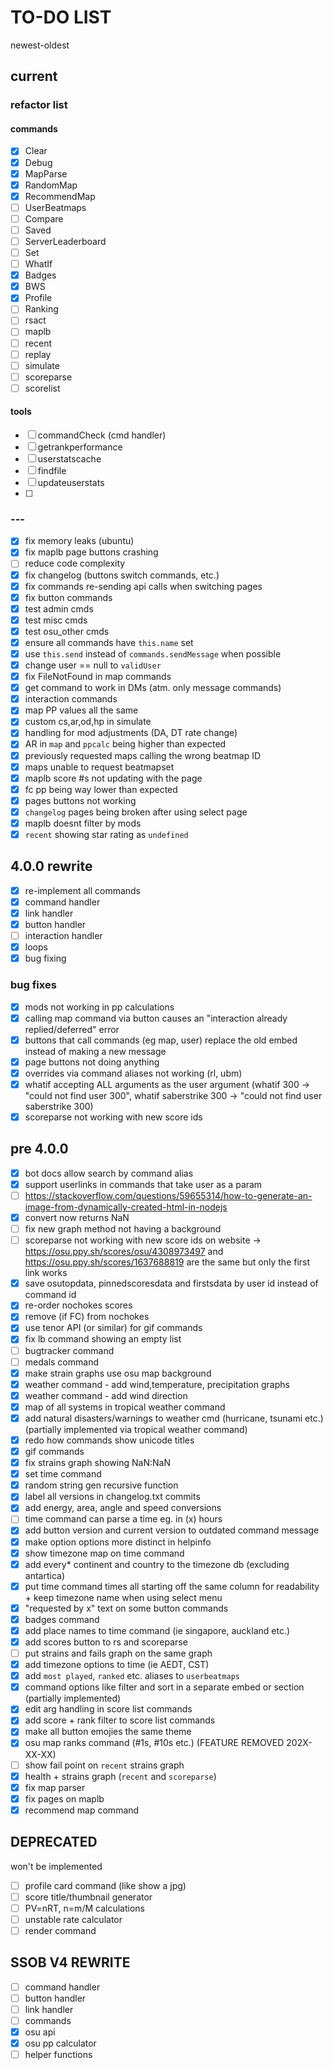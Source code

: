 # TO-DO LIST

newest-oldest

## current

### refactor list

#### commands

-   [x] Clear
-   [x] Debug
-   [x] MapParse
-   [x] RandomMap
-   [x] RecommendMap
-   [ ] UserBeatmaps
-   [ ] Compare
-   [ ] Saved
-   [ ] ServerLeaderboard
-   [ ] Set
-   [ ] WhatIf
-   [x] Badges
-   [x] BWS
-   [x] Profile
-   [ ] Ranking
-   [ ] rsact
-   [ ] maplb
-   [ ] recent
-   [ ] replay
-   [ ] simulate
-   [ ] scoreparse
-   [ ] scorelist

#### tools

-   [ ] commandCheck (cmd handler)
-   [ ] getrankperformance
-   [ ] userstatscache
-   [ ] findfile
-   [ ] updateuserstats
-   [ ]

### ---

-   [x] fix memory leaks (ubuntu)
-   [x] fix maplb page buttons crashing
-   [ ] reduce code complexity
-   [x] fix changelog (buttons switch commands, etc.)
-   [x] fix commands re-sending api calls when switching pages
-   [x] fix button commands
-   [x] test admin cmds
-   [x] test misc cmds
-   [x] test osu_other cmds
-   [x] ensure all commands have `this.name` set
-   [x] use `this.send` instead of `commands.sendMessage` when possible
-   [x] change user == null to `validUser`
-   [x] fix FileNotFound in map commands
-   [x] get command to work in DMs (atm. only message commands)
-   [x] interaction commands
-   [x] map PP values all the same
-   [x] custom cs,ar,od,hp in simulate
-   [x] handling for mod adjustments (DA, DT rate change)
-   [x] AR in `map` and `ppcalc` being higher than expected
-   [x] previously requested maps calling the wrong beatmap ID
-   [x] maps unable to request beatmapset
-   [x] maplb score #s not updating with the page
-   [x] fc pp being way lower than expected
-   [x] pages buttons not working
-   [x] `changelog` pages being broken after using select page
-   [x] maplb doesnt filter by mods
-   [x] `recent` showing star rating as `undefined`

## 4.0.0 rewrite

-   [x] re-implement all commands
-   [x] command handler
-   [x] link handler
-   [x] button handler
-   [ ] interaction handler
-   [x] loops
-   [x] bug fixing

### bug fixes

-   [x] mods not working in pp calculations
-   [x] calling map command via button causes an "interaction already replied/deferred" error
-   [x] buttons that call commands (eg map, user) replace the old embed instead of making a new message
-   [x] page buttons not doing anything
-   [x] overrides via command aliases not working (rl, ubm)
-   [x] whatif accepting ALL arguments as the user argument (whatif 300 -> "could not find user 300", whatif saberstrike 300 -> "could not find user saberstrike 300)
-   [x] scoreparse not working with new score ids

## pre 4.0.0

-   [x] bot docs allow search by command alias
-   [x] support userlinks in commands that take user as a param
-   [ ] https://stackoverflow.com/questions/59655314/how-to-generate-an-image-from-dynamically-created-html-in-nodejs
-   [x] convert now returns NaN
-   [ ] fix new graph method not having a background
-   [ ] scoreparse not working with new score ids on website -> https://osu.ppy.sh/scores/osu/4308973497 and https://osu.ppy.sh/scores/1637688819 are the same but only the first link works
-   [x] save osutopdata, pinnedscoresdata and firstsdata by user id instead of command id
-   [x] re-order nochokes scores
-   [x] remove (if FC) from nochokes
-   [x] use tenor API (or similar) for gif commands
-   [x] fix lb command showing an empty list
-   [ ] bugtracker command
-   [ ] medals command
-   [x] make strain graphs use osu map background
-   [x] weather command - add wind,temperature, precipitation graphs
-   [x] weather command - add wind direction
-   [x] map of all systems in tropical weather command
-   [x] add natural disasters/warnings to weather cmd (hurricane, tsunami etc.) (partially implemented via tropical weather command)
-   [x] redo how commands show unicode titles
-   [x] gif commands
-   [x] fix strains graph showing NaN:NaN
-   [x] set time command
-   [x] random string gen recursive function
-   [x] label all versions in changelog.txt commits
-   [x] add energy, area, angle and speed conversions
-   [ ] time command can parse a time eg. in (x) hours
-   [x] add button version and current version to outdated command message
-   [x] make option options more distinct in helpinfo
-   [x] show timezone map on time command
-   [x] add every\* continent and country to the timezone db (excluding antartica)
-   [x] put time command times all starting off the same column for readability + keep timezone name when using select menu
-   [x] "requested by x" text on some button commands
-   [x] badges command
-   [x] add place names to time command (ie singapore, auckland etc.)
-   [x] add scores button to rs and scoreparse
-   [ ] put strains and fails graph on the same graph
-   [x] add timezone options to time (ie AEDT, CST)
-   [x] add `most played`, `ranked` etc. aliases to `userbeatmaps`
-   [x] command options like filter and sort in a separate embed or section (partially implemented)
-   [x] edit arg handling in score list commands
-   [x] add score + rank filter to score list commands
-   [x] make all button emojies the same theme
-   [x] osu map ranks command (#1s, #10s etc.) (FEATURE REMOVED 202X-XX-XX)
-   [ ] show fail point on `recent` strains graph
-   [x] health + strains graph (`recent` and `scoreparse`)
-   [x] fix map parser
-   [x] fix pages on maplb
-   [x] recommend map command

## DEPRECATED

won't be implemented

-   [ ] profile card command (like show a jpg)
-   [ ] score title/thumbnail generator
-   [ ] PV=nRT, n=m/M calculations
-   [ ] unstable rate calculator
-   [ ] render command

## SSOB V4 REWRITE

-   [ ] command handler
-   [ ] button handler
-   [ ] link handler
-   [ ] commands
-   [x] osu api
-   [x] osu pp calculator
-   [ ] helper functions
